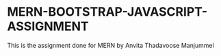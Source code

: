 # MERN-BOOTSTRAP-JAVASCRIPT-ASSIGNMENT
This is the assignment done for MERN by Anvita Thadavoose Manjummel
